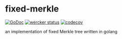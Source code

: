 # fixed-merkle

[![GoDoc](https://godoc.org/github.com/m0t0k1ch1/fixed-merkle?status.svg)](https://godoc.org/github.com/m0t0k1ch1/fixed-merkle) [![wercker status](https://app.wercker.com/status/358afd292494eaeb78e289507d4af25c/s/master "wercker status")](https://app.wercker.com/project/byKey/358afd292494eaeb78e289507d4af25c) [![codecov](https://codecov.io/gh/m0t0k1ch1/fixed-merkle/branch/master/graph/badge.svg)](https://codecov.io/gh/m0t0k1ch1/fixed-merkle)

an implementation of fixed Merkle tree written in golang
